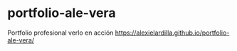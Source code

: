 # portfolio-ale-vera
Portfolio profesional verlo en acción https://alexielardilla.github.io/portfolio-ale-vera/
